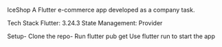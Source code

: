 IceShop
A Flutter e-commerce app developed as a company task.

Tech Stack
Flutter: 3.24.3
State Management: Provider

Setup-
Clone the repo- 
Run flutter pub get
Use flutter run to start the app